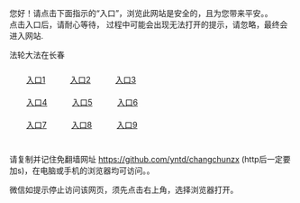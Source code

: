 您好！请点击下面指示的“入口”，浏览此网站是安全的，且为您带来平安。。 <br/>
点击入口后，请耐心等待， 过程中可能会出现无法打开的提示，请忽略，最终会进入网站. </br>

法轮大法在长春<br/>
<div style="padding:10px"><a style="margin:20px" target="_blank" href="https://dnfqaksg299zp.cloudfront.net/2Qpsp?bhzhdhqy" id="ccLink1" rel="nofollow">入口1</a> <a target="_blank" style="margin:20px" href="https://dyqe0wknfffu4.cloudfront.net/2Qpsp?otqiu" id="ccLink2" rel="nofollow">入口2</a> <a style="margin:20px" target="_blank" href="https://d3gqoi4aoscf6n.cloudfront.net/2Qpsp?iapuiu" id="ccLink3" rel="nofollow">入口3</a></div>

<div style="padding:10px" ><a style="margin:20px" target="_blank" href="https://dnfqaksg299zp.cloudfront.net/2Qpsp?bhzhdhqy" id="ccLink4" rel="nofollow">入口4</a> <a style="margin:20px" href="https://dyqe0wknfffu4.cloudfront.net/2Qpsp?otqiu" target="_blank" id="ccLink5" rel="nofollow">入口5</a> <a style="margin:20px" href="https://d3gqoi4aoscf6n.cloudfront.net/2Qpsp?iapuiu" target="_blank" id="ccLink6" rel="nofollow">入口6</a></div>

<div style="padding:10px"><a style="margin:20px" target="_blank" href="https://dnfqaksg299zp.cloudfront.net/2Qpsp?bhzhdhqy" id="ccLink7" rel="nofollow">入口7</a> <a style="margin:20px" href="https://dyqe0wknfffu4.cloudfront.net/2Qpsp?otqiu" target="_blank" id="ccLink8" rel="nofollow">入口8</a> <a style="margin:20px" target="_blank" href="https://d3gqoi4aoscf6n.cloudfront.net/2Qpsp?iapuiu" id="ccLink9" rel="nofollow">入口9</a></div>

<br/>



请复制并记住免翻墙网址 https://github.com/yntd/changchunzx (http后一定要加s)，在电脑或手机的浏览器均可访问。。<br/>

微信如提示停止访问该网页，须先点击右上角，选择浏览器打开。
